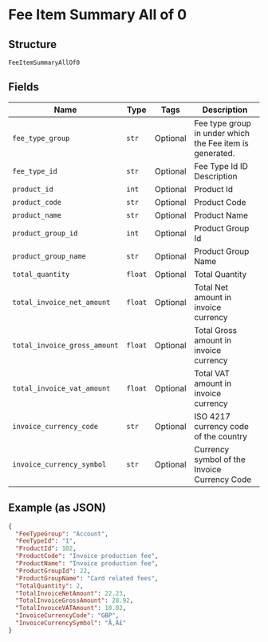 
# Fee Item Summary All of 0

## Structure

`FeeItemSummaryAllOf0`

## Fields

| Name | Type | Tags | Description |
|  --- | --- | --- | --- |
| `fee_type_group` | `str` | Optional | Fee type group in under which the Fee item is generated. |
| `fee_type_id` | `str` | Optional | Fee Type Id ID  Description |
| `product_id` | `int` | Optional | Product Id |
| `product_code` | `str` | Optional | Product Code |
| `product_name` | `str` | Optional | Product Name |
| `product_group_id` | `int` | Optional | Product Group Id |
| `product_group_name` | `str` | Optional | Product Group Name |
| `total_quantity` | `float` | Optional | Total Quantity |
| `total_invoice_net_amount` | `float` | Optional | Total Net amount in invoice currency |
| `total_invoice_gross_amount` | `float` | Optional | Total Gross amount in invoice currency |
| `total_invoice_vat_amount` | `float` | Optional | Total VAT amount in invoice currency |
| `invoice_currency_code` | `str` | Optional | ISO 4217 currency code of the country |
| `invoice_currency_symbol` | `str` | Optional | Currency symbol of the Invoice Currency Code |

## Example (as JSON)

```json
{
  "FeeTypeGroup": "Account",
  "FeeTypeId": "1",
  "ProductId": 102,
  "ProductCode": "Invoice production fee",
  "ProductName": "Invoice production fee",
  "ProductGroupId": 22,
  "ProductGroupName": "Card related fees",
  "TotalQuantity": 2,
  "TotalInvoiceNetAmount": 22.23,
  "TotalInvoiceGrossAmount": 28.92,
  "TotalInvoiceVATAmount": 10.02,
  "InvoiceCurrencyCode": "GBP",
  "InvoiceCurrencySymbol": "Ã‚Â£"
}
```

